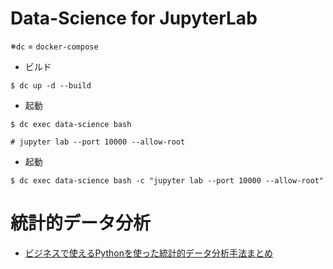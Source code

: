 # Data-Science for JupyterLab
※`dc` = `docker-compose`

* ビルド
```
$ dc up -d --build
```

* 起動
```
$ dc exec data-science bash

# jupyter lab --port 10000 --allow-root
```

* 起動
```
$ dc exec data-science bash -c "jupyter lab --port 10000 --allow-root"
```

# 統計的データ分析
* [ビジネスで使えるPythonを使った統計的データ分析手法まとめ](https://qiita.com/hikarut/items/21c19edf98c85ec3c3ab)
